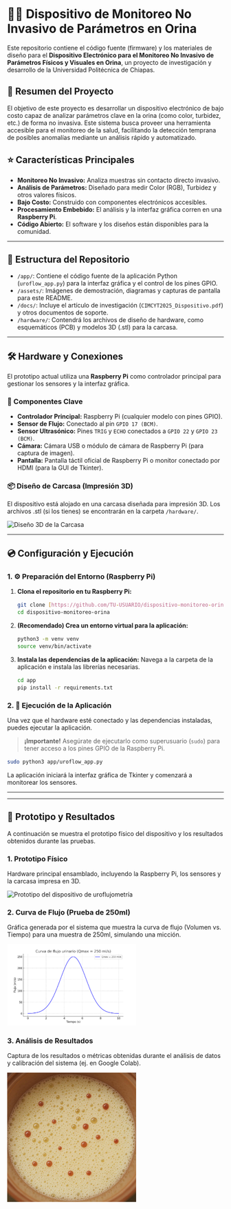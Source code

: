 # 🔬💧 Dispositivo de Monitoreo No Invasivo de Parámetros en Orina

Este repositorio contiene el código fuente (firmware) y los materiales de diseño para el **Dispositivo Electrónico para el Monitoreo No Invasivo de Parámetros Físicos y Visuales en Orina**, un proyecto de investigación y desarrollo de la Universidad Politécnica de Chiapas.

## 📜 Resumen del Proyecto

El objetivo de este proyecto es desarrollar un dispositivo electrónico de bajo costo capaz de analizar parámetros clave en la orina (como color, turbidez, etc.) de forma no invasiva. Este sistema busca proveer una herramienta accesible para el monitoreo de la salud, facilitando la detección temprana de posibles anomalías mediante un análisis rápido y automatizado.

## ⭐ Características Principales

* **Monitoreo No Invasivo:** Analiza muestras sin contacto directo invasivo.
* **Análisis de Parámetros:** Diseñado para medir Color (RGB), Turbidez y otros valores físicos.
* **Bajo Costo:** Construido con componentes electrónicos accesibles.
* **Procesamiento Embebido:** El análisis y la interfaz gráfica corren en una **Raspberry Pi**.
* **Código Abierto:** El software y los diseños están disponibles para la comunidad.

---

## 📂 Estructura del Repositorio

* `/app/`: Contiene el código fuente de la aplicación Python (`uroflow_app.py`) para la interfaz gráfica y el control de los pines GPIO.
* `/assets/`: Imágenes de demostración, diagramas y capturas de pantalla para este README.
* `/docs/`: Incluye el artículo de investigación (`CIMCYT2025_Dispositivo.pdf`) y otros documentos de soporte.
* `/hardware/`: Contendrá los archivos de diseño de hardware, como esquemáticos (PCB) y modelos 3D (.stl) para la carcasa.

---

## 🛠️ Hardware y Conexiones

El prototipo actual utiliza una **Raspberry Pi** como controlador principal para gestionar los sensores y la interfaz gráfica.

### 🔌 Componentes Clave

* **Controlador Principal:** Raspberry Pi (cualquier modelo con pines GPIO).
* **Sensor de Flujo:** Conectado al pin `GPIO 17 (BCM)`.
* **Sensor Ultrasónico:** Pines `TRIG` y `ECHO` conectados a `GPIO 22` y `GPIO 23 (BCM)`.
* **Cámara:** Cámara USB o módulo de cámara de Raspberry Pi (para captura de imagen).
* **Pantalla:** Pantalla táctil oficial de Raspberry Pi o monitor conectado por HDMI (para la GUI de Tkinter).

### 📦 Diseño de Carcasa (Impresión 3D)

El dispositivo está alojado en una carcasa diseñada para impresión 3D. Los archivos .stl (si los tienes) se encontrarán en la carpeta `/hardware/`.

![Diseño 3D de la Carcasa](assets/carcasa_3d.png)

---

## 💿 Configuración y Ejecución

### 1. ⚙️ Preparación del Entorno (Raspberry Pi)

1.  **Clona el repositorio en tu Raspberry Pi:**
    ```bash
    git clone [https://github.com/TU-USUARIO/dispositivo-monitoreo-orina.git](https://github.com/TU-USUARIO/dispositivo-monitoreo-orina.git)
    cd dispositivo-monitoreo-orina
    ```

2.  **(Recomendado) Crea un entorno virtual para la aplicación:**
    ```bash
    python3 -m venv venv
    source venv/bin/activate
    ```

3.  **Instala las dependencias de la aplicación:**
    Navega a la carpeta de la aplicación e instala las librerías necesarias.
    ```bash
    cd app
    pip install -r requirements.txt
    ```

### 2. 🚀 Ejecución de la Aplicación

Una vez que el hardware esté conectado y las dependencias instaladas, puedes ejecutar la aplicación.

> **¡Importante!** Asegúrate de ejecutarlo como superusuario (`sudo`) para tener acceso a los pines GPIO de la Raspberry Pi.

```bash
sudo python3 app/uroflow_app.py
```

La aplicación iniciará la interfaz gráfica de Tkinter y comenzará a monitorear los sensores.

---

---

## 🔬 Prototipo y Resultados

A continuación se muestra el prototipo físico del dispositivo y los resultados obtenidos durante las pruebas.

### 1. Prototipo Físico
Hardware principal ensamblado, incluyendo la Raspberry Pi, los sensores y la carcasa impresa en 3D.

<img src="assets/prototipo_hardware.png" alt="Prototipo del dispositivo de uroflujometría" width="300">

### 2. Curva de Flujo (Prueba de 250ml)
Gráfica generada por el sistema que muestra la curva de flujo (Volumen vs. Tiempo) para una muestra de 250ml, simulando una micción.

<img src="assets/curva_flujo_250ml.png" alt="Curva de flujo de 250ml" width="300">

### 3. Análisis de Resultados
Captura de los resultados o métricas obtenidas durante el análisis de datos y calibración del sistema (ej. en Google Colab).

<img src="assets/resultados_colab.jpg" alt="Resultados de pruebas en Colab" width="300">
